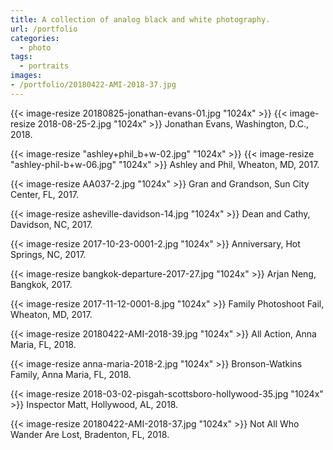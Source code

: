 ```yaml
---
title: A collection of analog black and white photography.
url: /portfolio
categories:
  - photo
tags:
  - portraits
images:
- /portfolio/20180422-AMI-2018-37.jpg
---
```


{{< image-resize 20180825-jonathan-evans-01.jpg "1024x" >}}
{{< image-resize 2018-08-25-2.jpg "1024x" >}}
Jonathan Evans, Washington, D.C., 2018.

{{< image-resize "ashley+phil_b+w-02.jpg" "1024x" >}}
{{< image-resize "ashley-phil-b+w-06.jpg" "1024x" >}}
Ashley and Phil, Wheaton, MD, 2017.

{{< image-resize AA037-2.jpg "1024x" >}}
Gran and Grandson, Sun City Center, FL, 2017.

{{< image-resize asheville-davidson-14.jpg "1024x" >}}
Dean and Cathy, Davidson, NC, 2017.

{{< image-resize 2017-10-23-0001-2.jpg "1024x" >}}
Anniversary, Hot Springs, NC, 2017.

{{< image-resize bangkok-departure-2017-27.jpg "1024x" >}}
Arjan Neng, Bangkok, 2017.

{{< image-resize 2017-11-12-0001-8.jpg "1024x" >}}
Family Photoshoot Fail, Wheaton, MD, 2017.

{{< image-resize 20180422-AMI-2018-39.jpg "1024x" >}}
All Action, Anna Maria, FL, 2018.

{{< image-resize anna-maria-2018-2.jpg "1024x" >}}
Bronson-Watkins Family, Anna Maria, FL, 2018.

{{< image-resize 2018-03-02-pisgah-scottsboro-hollywood-35.jpg "1024x" >}}
Inspector Matt, Hollywood, AL, 2018.

{{< image-resize 20180422-AMI-2018-37.jpg "1024x" >}}
Not All Who Wander Are Lost, Bradenton, FL, 2018.
